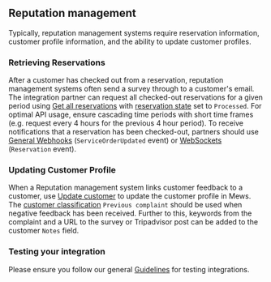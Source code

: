 ## Reputation management

Typically, reputation management systems require reservation information, customer profile information, and the ability to update customer profiles.

### Retrieving Reservations

After a customer has checked out from a reservation, reputation management systems often send a survey through to a customer's email. The integration partner can request all checked-out reservations for a given period using [Get all reservations](../operations/reservations.md#get-all-reservations-ver-2023-06-06) with [reservation state](../operations/reservations.md#reservation-state) set to `Processed`. For optimal API usage, ensure cascading time periods with short time frames (e.g. request every 4 hours for the previous 4 hour period).
To receive notifications that a reservation has been checked-out, partners should use [General Webhooks](../webhooks/wh-general.md) \(`ServiceOrderUpdated` event\) or [WebSockets](../websockets/README.md) \(`Reservation` event\).

### Updating Customer Profile

When a Reputation management system links customer feedback to a customer, use [Update customer](../operations/customers.md#update-customer) to update the customer profile in Mews.
The [customer classification](../operations/customers.md#customer-classification) `Previous complaint` should be used when negative feedback has been received.
Further to this, keywords from the complaint and a URL to the survey or Tripadvisor post can be added to the customer `Notes` field.

### Testing your integration

Please ensure you follow our general [Guidelines](../guidelines/README.md) for testing integrations.
